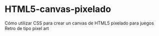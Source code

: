 # HTML5-canvas-pixelado
Cómo utilizar CSS para crear un canvas de HTML5 pixelado para juegos Retro de tipo pixel art
